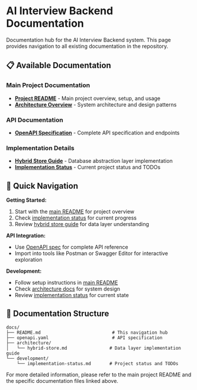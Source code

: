 # AI Interview Backend Documentation

Documentation hub for the AI Interview Backend system. This page provides navigation to all existing documentation in the repository.

## 📋 Available Documentation

### Main Project Documentation
- **[Project README](../README.md)** - Main project overview, setup, and usage
- **[Architecture Overview](../architecture/README.md)** - System architecture and design patterns

### API Documentation  
- **[OpenAPI Specification](openapi.yaml)** - Complete API specification and endpoints

### Implementation Details
- **[Hybrid Store Guide](architecture/hybrid-store.md)** - Database abstraction layer implementation
- **[Implementation Status](development/implementation-status.md)** - Current project status and TODOs

## 🚀 Quick Navigation

**Getting Started:**
1. Start with the [main README](../README.md) for project overview
2. Check [implementation status](development/implementation-status.md) for current progress  
3. Review [hybrid store guide](architecture/hybrid-store.md) for data layer understanding

**API Integration:**
- Use [OpenAPI spec](openapi.yaml) for complete API reference
- Import into tools like Postman or Swagger Editor for interactive exploration

**Development:**
- Follow setup instructions in [main README](../README.md)
- Check [architecture docs](../architecture/README.md) for system design
- Review [implementation status](development/implementation-status.md) for current state

## 📁 Documentation Structure

```
docs/
├── README.md                           # This navigation hub
├── openapi.yaml                        # API specification
├── architecture/
│   └── hybrid-store.md                # Data layer implementation guide
└── development/
    └── implementation-status.md       # Project status and TODOs
```

For more detailed information, please refer to the main project README and the specific documentation files linked above.
